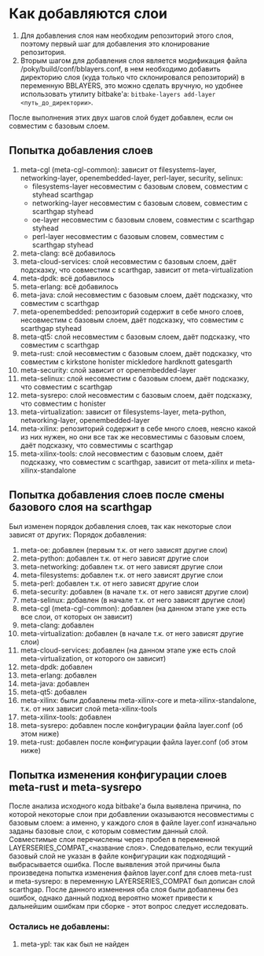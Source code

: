 # Как добавляются слои
1. Для добавления слоя нам необходим репозиторий этого слоя, поэтому первый шаг для добавления это клонирование репозитория.
2. Вторым шагом для добавления слоя является модификация файла /poky/build/conf/bblayers.conf, в нем необходимо добавить директорию слоя (куда только что склонировался репозиторий) в переменную BBLAYERS, это можно сделать вручную, но удобнее использовать утилиту bitbake'a: `bitbake-layers add-layer <путь_до_директории>`.

После выполнения этих двух шагов слой будет добавлен, если он совместим с базовым слоем.


## Попытка добавления слоев

1) meta-cgl (meta-cgl-common): зависит от filesystems-layer, networking-layer, openembedded-layer, perl-layer,
    security, selinux: 
    - filesystems-layer несовместим с базовым словем, совместим с styhead scarthgap
    - networking-layer несовместим с базовым словем, совместим с scarthgap styhead
    - oe-layer несовместим с базовым словем, совместим с scarthgap styhead
    - perl-layer несовместим с базовым словем, совместим с scarthgap styhead
2) meta-clang: всё добавилось
3) meta-cloud-services: слой несовместим с базовым слоем, даёт подсказку, что совместим с scarthgap, зависит от meta-virtualization
4) meta-dpdk: всё добавилось
5) meta-erlang: всё добавилось
6) meta-java: слой несовместим с базовым слоем, даёт подсказку, что совместим с scarthgap
7) meta-openembedded: репозиторий содержит в себе много слоев,  несовместим с базовым слоем, даёт подсказку, что совместим с scarthgap styhead
8) meta-qt5: слой несовместим с базовым слоем, даёт подсказку, что совместим с scarthgap
9) meta-rust: слой несовместим с базовым слоем, даёт подсказку, что совместим с kirkstone honister mickledore hardknott gatesgarth
10) meta-security: слой зависит от openembedded-layer
11) meta-selinux: слой несовместим с базовым слоем, даёт подсказку, что совместим с scarthgap
12) meta-sysrepo: слой несовместим с базовым слоем, даёт подсказку, что совместим с honister
13) meta-virtualization: зависит от filesystems-layer, meta-python, networking-layer, openembedded-layer
14) meta-xilinx: репозиторий содержит в себе много слоев, неясно какой из них нужен, но они все так же несовместимы с базовым слоем, даёт подсказку, что совместимы с scarthgap
15) meta-xilinx-tools: слой несовместим с базовым слоем, даёт подсказку, что совместим с scarthgap, зависит от meta-xilinx и meta-xilinx-standalone


## Попытка добавления слоев после смены базового слоя на scarthgap

Был изменен порядок добавления слоев, так как некоторые слои зависят от других:
Порядок добавления:
1) meta-oe: добавлен (первым т.к. от него зависят другие слои)
2) meta-python: добавлен т.к. от него зависят другие слои
3) meta-networking: добавлен т.к. от него зависят другие слои
4) meta-filesystems: добавлен т.к. от него зависят другие слои
5) meta-perl: добавлен т.к. от него зависят другие слои
6) meta-security: добавлен (в начале т.к. от него зависят другие слои)
7) meta-selinux: добавлен (в начале т.к. от него зависят другие слои)
8) meta-cgl (meta-cgl-common): добавлен (на данном этапе уже есть все слои, от которых он зависит)
9) meta-clang: добавлен
10) meta-virtualization: добавлен (в начале т.к. от него зависят другие слои)
11) meta-cloud-services: добавлен (на данном этапе уже есть слой meta-virtualization, от которого он зависит)
12) meta-dpdk: добавлен
13) meta-erlang: добавлен
14) meta-java: добавлен
15) meta-qt5: добавлен
16) meta-xilinx: были добавлены meta-xilinx-core и meta-xilinx-standalone, т.к. от них зависит слой meta-xilinx-tools
17) meta-xilinx-tools: добавлен
18) meta-sysrepo: добавлен после конфигурации файла layer.conf (об этом ниже)
19) meta-rust: добавлен после конфигурации файла layer.conf (об этом ниже)

## Попытка изменения конфигурации слоев meta-rust и meta-sysrepo 

После анализа исходного кода bitbake'a была выявлена причина, по которой некоторые слои при добавлении оказываются несовместимы с базовым слоем: а именно, у каждого слоя в файле layer.conf изначально заданы базовые слои, с которым совместим данный слой. Совместимые слои перечислены через пробел в переменной LAYERSERIES_COMPAT_<название слоя>. Следовательно, если текущий базовый слой не указан в файле конфигурации как подходящий - выбрасывается ошибка. После выявления этой причины была произведена попытка изменения файлов layer.conf для слоев meta-rust и meta-sysrepo: в переменную LAYERSERIES_COMPAT был дописан слой scarthgap. После данного изменения оба слоя были добавлены без ошибок, однако данный подход вероятно может привести к дальнейшим ошибкам при сборке - этот вопрос следует исследовать.

### Остались не добавлены:
1) meta-ypl: так как был не найден


